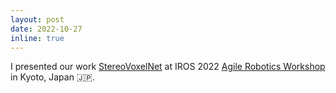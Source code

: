 ```yaml
---
layout: post
date: 2022-10-27
inline: true
---
```


I presented our work <a href="/stereovoxelnet">StereoVoxelNet</a> at IROS 2022 <a href="https://wp.nyu.edu/workshopiros2022agilerobotics/">Agile Robotics Workshop</a> in Kyoto, Japan :jp:.